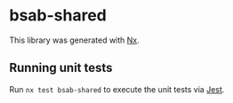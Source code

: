 # bsab-shared

This library was generated with [Nx](https://nx.dev).

## Running unit tests

Run `nx test bsab-shared` to execute the unit tests via [Jest](https://jestjs.io).
